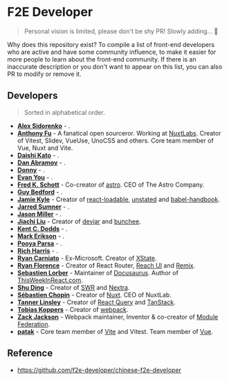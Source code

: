 # F2E Developer

> Personal vision is limited, please don't be shy PR! Slowly  adding... 🚧

Why does this repository exist? To compile a list of front-end developers who are active and have some community influence, to make it easier for more people to learn about the front-end community. If there is an inaccurate description or you don't want to appear on this list, you can also PR to modify or remove it.

## Developers

> Sorted in alphabetical order.

* **‌[Alex Sidorenko](https://github.com/SidKH)** - .
* **[Anthony Fu](https://github.com/antfu)** - A fanatical open sourceror. Working at [NuxtLabs](https://nuxtlabs.com/). Creator of Vitest, Slidev, VueUse, UnoCSS and others. Core team member of Vue, Nuxt and Vite.
* **‌[Daishi Kato](https://github.com/dai-shi)** - .
* **‌[Dan Abramov](https://github.com/gaearon)** - .
* **‌[Donny](https://github.com/kdy1)** - .
* **‌[Evan You](https://github.com/yyx990803)** - .
* **‌[Fred K. Schott](https://github.com/fredkschott)** - Co-creator of [astro](https://astro.build/). CEO of The Astro Company.
* **‌[Guy Bedford](https://github.com/guybedford)** - .
* **‌[Jamie Kyle](https://github.com/jamiebuilds)** - Creator of [react-loadable](https://github.com/jamiebuilds/react-loadable), [unstated](https://github.com/jamiebuilds/unstated) and [babel-handbook](https://github.com/jamiebuilds/babel-handbook).
* **‌[Jarred Sumner](https://github.com/Jarred-Sumner)** - .
* **‌[Jason Miller](https://github.com/developit)** - .
* **‌[Jiachi Liu](https://github.com/huozhi)** - Creator of [devjar](https://github.com/huozhi/devjar) and [bunchee](https://github.com/huozhi/bunchee). 
* **‌[Kent C. Dodds](https://github.com/kentcdodds)** - .
* **‌[Mark Erikson](https://github.com/markerikson)** - .
* **‌[Pooya Parsa](https://github.com/pi0)** - .
* **‌[Rich Harris](https://github.com/Rich-Harris)** - .
* **‌[Ryan Carniato](https://github.com/ryansolid)** - Ex-Microsoft. Creator of [XState](https://github.com/statelyai/xstate).
* **‌[Ryan Florence](https://github.com/ryanflorence)** - Creator of React Router, [Reach UI](https://github.com/reach/reach-ui) and [Remix](https://github.com/remix-run/remix).
* **‌[Sebastien Lorber](https://github.com/slorber)** - Maintainer of [Docusaurus](https://github.com/facebook/docusaurus). Author of [ThisWeekInReact.com](https://thisweekinreact.com/).
* **‌[Shu Ding](https://github.com/shuding)** - Creator of [SWR](https://github.com/vercel/swr) and [Nextra](https://github.com/shuding/nextra).
* **‌[Sébastien Chopin](https://github.com/Atinux)** - Creator of [Nuxt](https://github.com/nuxt/framework). CEO of NuxtLab.
* **‌[Tanner Linsley](https://github.com/tannerlinsley)** - Creator of [React Query](https://github.com/TanStack/query) and [TanStack](https://tanstack.com/).
* **‌[Tobias Koppers](https://github.com/sokra)** - Creator of [webpack](https://github.com/webpack/webpack).
* **‌[Zack Jackson](https://github.com/ScriptedAlchemy)** - Webpack maintainer, Inventor & co-creator of [Module Federation](https://github.com/module-federation).
* **‌[patak](https://github.com/patak-dev)** - Core team member of [Vite](https://vitejs.dev/) and Vitest. Team member of [Vue](https://vuejs.org/).

## Reference

* https://github.com/f2e-developer/chinese-f2e-developer
